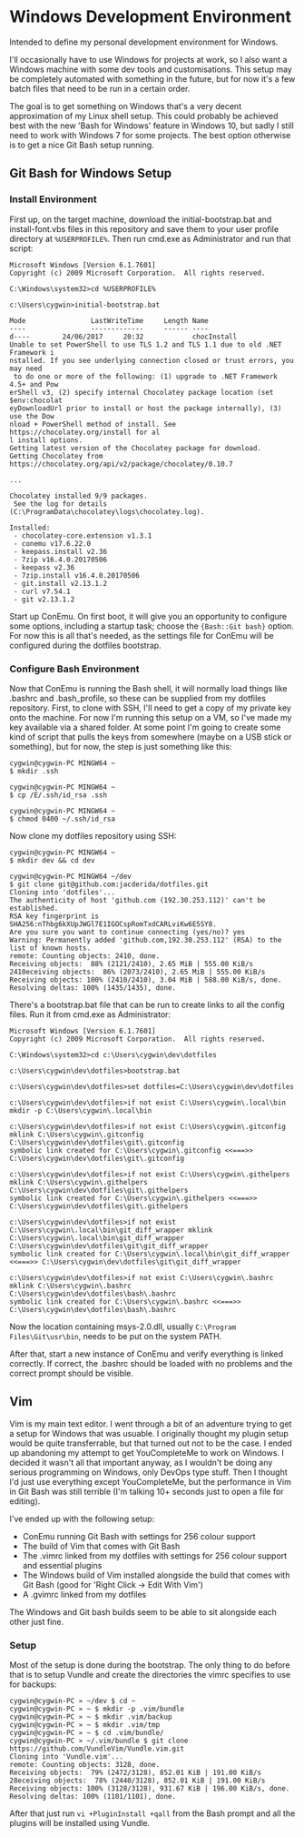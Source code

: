 # Windows Development Environment
Intended to define my personal development environment for Windows.

I'll occasionally have to use Windows for projects at work, so I also want a Windows machine with some dev tools and customisations. This setup may be completely automated with something in the future, but for now it's a few batch files that need to be run in a certain order.

The goal is to get something on Windows that's a very decent approximation of my Linux shell setup. This could probably be achieved best with the new 'Bash for Windows' feature in Windows 10, but sadly I still need to work with Windows 7 for some projects. The best option otherwise is to get a nice Git Bash setup running.

## Git Bash for Windows Setup

### Install Environment

First up, on the target machine, download the initial-bootstrap.bat and install-font.vbs files in this repository and save them to your user profile directory at `%USERPROFILE%`. Then run cmd.exe as Administrator and run that script:
```
Microsoft Windows [Version 6.1.7601]
Copyright (c) 2009 Microsoft Corporation.  All rights reserved.

C:\Windows\system32>cd %USERPROFILE%

c:\Users\cygwin>initial-bootstrap.bat

Mode                LastWriteTime     Length Name
----                -------------     ------ ----
d----        24/06/2017     20:32            chocInstall
Unable to set PowerShell to use TLS 1.2 and TLS 1.1 due to old .NET Framework i
nstalled. If you see underlying connection closed or trust errors, you may need
 to do one or more of the following: (1) upgrade to .NET Framework 4.5+ and Pow
erShell v3, (2) specify internal Chocolatey package location (set $env:chocolat
eyDownloadUrl prior to install or host the package internally), (3) use the Dow
nload + PowerShell method of install. See https://chocolatey.org/install for al
l install options.
Getting latest version of the Chocolatey package for download.
Getting Chocolatey from https://chocolatey.org/api/v2/package/chocolatey/0.10.7

...

Chocolatey installed 9/9 packages.
 See the log for details (C:\ProgramData\chocolatey\logs\chocolatey.log).

Installed:
 - chocolatey-core.extension v1.3.1
 - conemu v17.6.22.0
 - keepass.install v2.36
 - 7zip v16.4.0.20170506
 - keepass v2.36
 - 7zip.install v16.4.0.20170506
 - git.install v2.13.1.2
 - curl v7.54.1
 - git v2.13.1.2
```

Start up ConEmu. On first boot, it will give you an opportunity to configure some options, including a startup task; choose the `{Bash::Git bash}` option. For now this is all that's needed, as the settings file for ConEmu will be configured during the dotfiles bootstrap.

### Configure Bash Environment

Now that ConEmu is running the Bash shell, it will normally load things like .bashrc and .bash_profile, so these can be supplied from my dotfiles repository. First, to clone with SSH, I'll need to get a copy of my private key onto the machine. For now I'm running this setup on a VM, so I've made my key available via a shared folder. At some point I'm going to create some kind of script that pulls the keys from somewhere (maybe on a USB stick or something), but for now, the step is just something like this:
```
cygwin@cygwin-PC MINGW64 ~
$ mkdir .ssh

cygwin@cygwin-PC MINGW64 ~
$ cp /E/.ssh/id_rsa .ssh

cygwin@cygwin-PC MINGW64 ~
$ chmod 0400 ~/.ssh/id_rsa
```

Now clone my dotfiles repository using SSH:
```
cygwin@cygwin-PC MINGW64 ~
$ mkdir dev && cd dev

cygwin@cygwin-PC MINGW64 ~/dev
$ git clone git@github.com:jacderida/dotfiles.git
Cloning into 'dotfiles'...
The authenticity of host 'github.com (192.30.253.112)' can't be established.
RSA key fingerprint is SHA256:nThbg6kXUpJWGl7E1IGOCspRomTxdCARLviKw6E5SY8.
Are you sure you want to continue connecting (yes/no)? yes
Warning: Permanently added 'github.com,192.30.253.112' (RSA) to the list of known hosts.
remote: Counting objects: 2410, done.
Receiving objects:  88% (2121/2410), 2.65 MiB | 555.00 KiB/s   2410eceiving objects:  86% (2073/2410), 2.65 MiB | 555.00 KiB/s
Receiving objects: 100% (2410/2410), 3.04 MiB | 588.00 KiB/s, done.
Resolving deltas: 100% (1435/1435), done.
```

There's a bootstrap.bat file that can be run to create links to all the config files. Run it from cmd.exe as Administrator:
```
Microsoft Windows [Version 6.1.7601]
Copyright (c) 2009 Microsoft Corporation.  All rights reserved.

C:\Windows\system32>cd c:\Users\cygwin\dev\dotfiles

c:\Users\cygwin\dev\dotfiles>bootstrap.bat

c:\Users\cygwin\dev\dotfiles>set dotfiles=C:\Users\cygwin\dev\dotfiles

c:\Users\cygwin\dev\dotfiles>if not exist C:\Users\cygwin\.local\bin mkdir -p C:\Users\cygwin\.local\bin

c:\Users\cygwin\dev\dotfiles>if not exist C:\Users\cygwin\.gitconfig mklink C:\Users\cygwin\.gitconfig C:\Users\cygwin\dev\dotfiles\git\.gitconfig
symbolic link created for C:\Users\cygwin\.gitconfig <<===>> C:\Users\cygwin\dev\dotfiles\git\.gitconfig

c:\Users\cygwin\dev\dotfiles>if not exist C:\Users\cygwin\.githelpers mklink C:\Users\cygwin\.githelpers C:\Users\cygwin\dev\dotfiles\git\.githelpers
symbolic link created for C:\Users\cygwin\.githelpers <<===>> C:\Users\cygwin\dev\dotfiles\git\.githelpers

c:\Users\cygwin\dev\dotfiles>if not exist C:\Users\cygwin\.local\bin\git_diff_wrapper mklink C:\Users\cygwin\.local\bin\git_diff_wrapper C:\Users\cygwin\dev\dotfiles\git\git_diff_wrapper
symbolic link created for C:\Users\cygwin\.local\bin\git_diff_wrapper <<===>> C:\Users\cygwin\dev\dotfiles\git\git_diff_wrapper

c:\Users\cygwin\dev\dotfiles>if not exist C:\Users\cygwin\.bashrc mklink C:\Users\cygwin\.bashrc C:\Users\cygwin\dev\dotfiles\bash\.bashrc
symbolic link created for C:\Users\cygwin\.bashrc <<===>> C:\Users\cygwin\dev\dotfiles\bash\.bashrc
```

Now the location containing msys-2.0.dll, usually `C:\Program Files\Git\usr\bin`, needs to be put on the system PATH.

After that, start a new instance of ConEmu and verify everything is linked correctly. If correct, the .bashrc should be loaded with no problems and the correct prompt should be visible.

## Vim

Vim is my main text editor. I went through a bit of an adventure trying to get a setup for Windows that was usuable. I originally thought my plugin setup would be quite transferrable, but that turned out not to be the case. I ended up abandoning my attempt to get YouCompleteMe to work on Windows. I decided it wasn't all that important anyway, as I wouldn't be doing any serious programming on Windows, only DevOps type stuff. Then I thought I'd just use everything except YouCompleteMe, but the performance in Vim in Git Bash was still terrible (I'm talking 10+ seconds just to open a file for editing).

I've ended up with the following setup:
* ConEmu running Git Bash with settings for 256 colour support
* The build of Vim that comes with Git Bash
* The .vimrc linked from my dotfiles with settings for 256 colour support and essential plugins
* The Windows build of Vim installed alongside the build that comes with Git Bash (good for 'Right Click -> Edit With Vim')
* A .gvimrc linked from my dotfiles

The Windows and Git bash builds seem to be able to sit alongside each other just fine.

### Setup

Most of the setup is done during the bootstrap. The only thing to do before that is to setup Vundle and create the directories the vimrc specifies to use for backups:
```
cygwin@cygwin-PC » ~/dev $ cd ~
cygwin@cygwin-PC » ~ $ mkdir -p .vim/bundle
cygwin@cygwin-PC » ~ $ mkdir .vim/backup
cygwin@cygwin-PC » ~ $ mkdir .vim/tmp
cygwin@cygwin-PC » ~ $ cd .vim/bundle/
cygwin@cygwin-PC » ~/.vim/bundle $ git clone https://github.com/VundleVim/Vundle.vim.git
Cloning into 'Vundle.vim'...
remote: Counting objects: 3128, done.
Receiving objects:  79% (2472/3128), 852.01 KiB | 191.00 KiB/s   28eceiving objects:  78% (2440/3128), 852.01 KiB | 191.00 KiB/s
Receiving objects: 100% (3128/3128), 931.67 KiB | 196.00 KiB/s, done.
Resolving deltas: 100% (1101/1101), done.
```

After that just run `vi +PluginInstall +qall` from the Bash prompt and all the plugins will be installed using Vundle.
